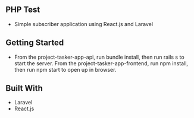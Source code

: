 ## PHP Test
- Simple subscriber  application using React.js and Laravel

## Getting Started
- From the project-tasker-app-api, run bundle install, then run rails s to start the server. From the project-tasker-app-frontend, run npm install, then run npm start to open up in browser.

## Built With
- Laravel
- React.js
